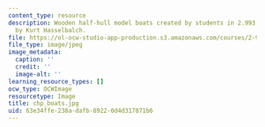 ```yaml
---
content_type: resource
description: Wooden half-hull model boats created by students in 2.993. Photograph
  by Kurt Hasselbalch.
file: https://ol-ocw-studio-app-production.s3.amazonaws.com/courses/2-993-special-topics-in-mechanical-engineering-the-art-and-science-of-boat-design-january-iap-2007/63e34ffe238adafb89220d4d317871b6_chp_boats.jpg
file_type: image/jpeg
image_metadata:
  caption: ''
  credit: ''
  image-alt: ''
learning_resource_types: []
ocw_type: OCWImage
resourcetype: Image
title: chp_boats.jpg
uid: 63e34ffe-238a-dafb-8922-0d4d317871b6
---
```

